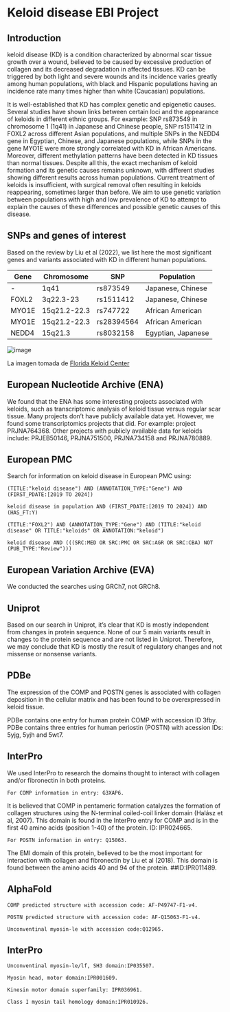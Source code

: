 # Keloid disease EBI Project
## Introduction
keloid disease (KD) is a condition characterized by abnormal scar tissue growth over a wound, believed to be caused by excessive production of collagen and its decreased degradation in affected tissues. KD can be triggered by both light and severe wounds and its incidence varies greatly among human populations, with black and Hispanic populations having an incidence rate many times higher than white (Caucasian) populations. 

It is well-established that KD has complex genetic and epigenetic causes. Several studies have shown links between certain loci and the appearance of keloids in different ethnic groups. For example: SNP rs873549 in chromosome 1 (1q41) in Japanese and Chinese people, SNP rs1511412 in FOXL2 across different Asian populations, and multiple SNPs in the NEDD4 gene in Egyptian, Chinese, and Japanese populations, while SNPs in the gene MYO1E were more strongly correlated with KD in African Americans. Moreover, different methylation patterns have been detected in KD tissues than normal tissues. Despite all this, the exact mechanism of keloid formation and its genetic causes remains unknown, with different studies showing different results across human populations. Current treatment of keloids is insufficient, with surgical removal often resulting in keloids reappearing, sometimes larger than before. We aim to use genetic variation between populations with high and low prevalence of KD to attempt to explain the causes of these differences and possible genetic causes of this disease. 
## SNPs and genes of interest
Based on the review by Liu et al (2022), we list here the most significant genes and variants associated with KD in different human populations. 

| Gene | Chromosome | SNP	| Population |  
|---------------|---------------|---------------|---------------|
| - | 1q41 | rs873549 | Japanese, Chinese |  
| FOXL2 |	3q22.3-23 |	rs1511412 |	Japanese, Chinese |
| MYO1E |	15q21.2-22.3 | rs747722 |	African American |
| MYO1E	| 15q21.2-22.3 | rs28394564 |	African American |
| NEDD4	| 15q21.3 |	rs8032158	| Egyptian, Japanese |

![image](https://github.com/NataliaDC16/KD_EBI_Project/blob/main/KD.png) 

La imagen tomada de [Florida Keloid Center](https://floridakeloidcenter.com/news/)

## European Nucleotide Archive (ENA)
We found that the ENA has some interesting projects associated with keloids, such as transcriptomic analysis of keloid tissue versus regular scar tissue. Many projects don’t have publicly available data yet. However, we found some transcriptomics projects that did. For example: project PRJNA764368. Other projects with publicly available data for keloids include: PRJEB50146, PRJNA751500, PRJNA734158 and PRJNA780889.

## European PMC

Search for information on keloid disease in European PMC using:

```plaintext
(TITLE:"keloid disease") AND (ANNOTATION_TYPE:"Gene") AND (FIRST_PDATE:[2019 TO 2024])
```
```plaintext
keloid disease in population AND (FIRST_PDATE:[2019 TO 2024]) AND (HAS_FT:Y)
```
```plaintext
(TITLE:"FOXL2") AND (ANNOTATION_TYPE:"Gene") AND (TITLE:"keloid disease" OR TITLE:"keloids" OR ANNOTATION:"keloid")
```
```plaintext
keloid disease AND (((SRC:MED OR SRC:PMC OR SRC:AGR OR SRC:CBA) NOT (PUB_TYPE:"Review")))
```
## European Variation Archive (EVA)
We conducted the searches using GRCh7, not GRCh8.

## Uniprot 
Based on our search in Uniprot, it’s clear that KD is mostly independent from changes in protein sequence. None of our 5 main variants result in changes to the protein sequence and are not listed in Uniprot. Therefore, we may conclude that KD is mostly the result of regulatory changes and not missense or nonsense variants.

## PDBe
The expression of the COMP and POSTN genes is associated with collagen deposition in the cellular matrix and has been found to be overexpressed in keloid tissue. 

PDBe contains one entry for human protein COMP with accession ID 3fby.
PDBe contains three entries for human periostin (POSTN) with acession IDs: 5yjg, 5yjh and 5wt7.

## InterPro 
We used InterPro to research the domains thought to interact with collagen and/or fibronectin in both proteins. 
```plaintext
For COMP information in entry: G3XAP6.
```
It is believed that COMP in pentameric formation catalyzes the formation of collagen structures using the N-terminal coiled-coil linker domain (Halász et al, 2007). This domain is found in the InterPro entry for COMP and is in the first 40 amino acids (position 1-40) of the protein. ID: IPR024665.

```plaintext
For POSTN information in entry: Q15063.
```
The EMI domain of this protein, believed to be the most important for interaction with collagen and fibronectin by Liu et al (2018). This domain is found between the amino acids 40 and 94 of the protein. ##ID:IPR011489.

## AlphaFold
```plaintext
COMP predicted structure with accession code: AF-P49747-F1-v4.
```
```plaintext
POSTN predicted structure with accession code: AF-Q15063-F1-v4.
```
```plaintext
Unconventinal myosin-le with accession code:Q12965.
```
## InterPro
```plaintext
Unconventinal myosin-le/lf, SH3 domain:IP035507.
```
```plaintext
Myosin head, motor domain:IPR001609.
```
```plaintext
Kinesin motor domain superfamily: IPR036961.
```
```plaintext
Class I myosin tail homology domain:IPR010926.
```



